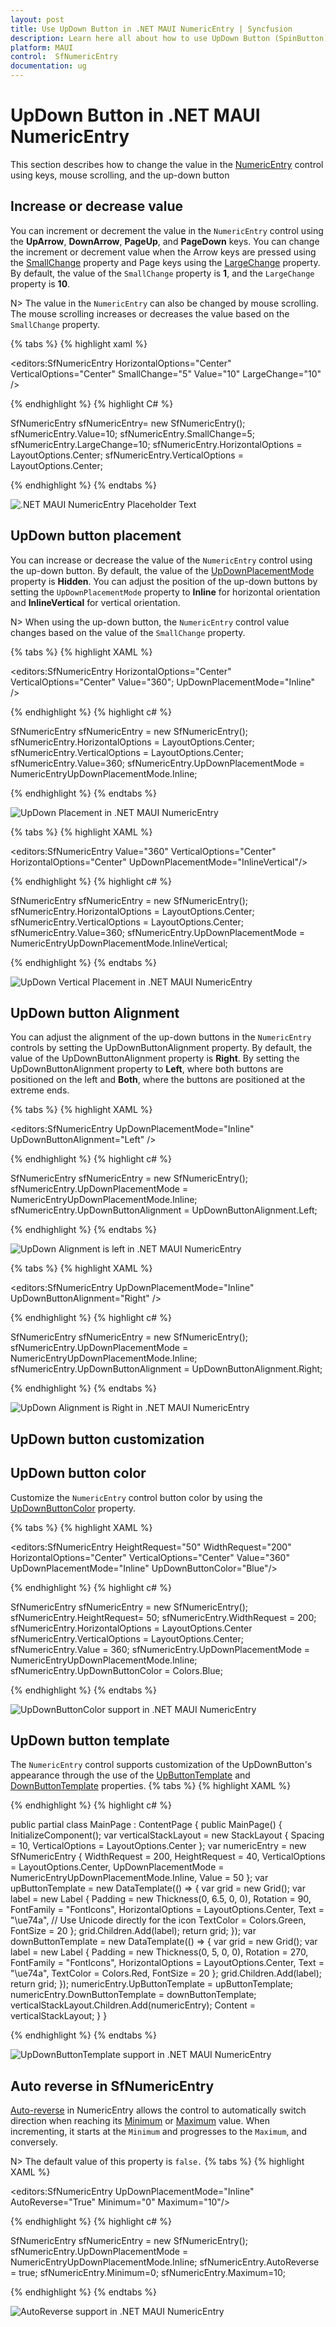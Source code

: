```yaml
---
layout: post
title: Use UpDown Button in .NET MAUI NumericEntry | Syncfusion
description: Learn here all about how to use UpDown Button (SpinButton) in Syncfusion .NET MAUI NumericEntry (SfNumericEntry) control and more.
platform: MAUI
control:  SfNumericEntry
documentation: ug
---
```


# UpDown Button in .NET MAUI NumericEntry

This section describes how to change the value in the [NumericEntry](https://help.syncfusion.com/cr/maui/Syncfusion.Maui.Inputs.SfNumericEntry.html) control using keys, mouse scrolling, and the up-down button

## Increase or decrease value

You can increment or decrement the value in the `NumericEntry` control using the **UpArrow**, **DownArrow**, **PageUp**, and **PageDown** keys. You can change the increment or decrement value when the Arrow keys are pressed using the [SmallChange](https://help.syncfusion.com/cr/maui/Syncfusion.Maui.Inputs.SfNumericEntry.html#Syncfusion_Maui_Inputs_SfNumericEntry_SmallChange) property and Page keys using the [LargeChange](https://help.syncfusion.com/cr/maui/Syncfusion.Maui.Inputs.SfNumericEntry.html#Syncfusion_Maui_Inputs_SfNumericEntry_LargeChange) property. By default, the value of the `SmallChange` property is **1**, and the `LargeChange` property is **10**. 

N> The value in the `NumericEntry` can also be changed by mouse scrolling. The mouse scrolling increases or decreases the value based on the `SmallChange` property.

{% tabs %}
{% highlight xaml %}

<editors:SfNumericEntry HorizontalOptions="Center"
                        VerticalOptions="Center" 
                        SmallChange="5"
                        Value="10"
                        LargeChange="10" />

{% endhighlight %}
{% highlight C# %}

SfNumericEntry sfNumericEntry= new SfNumericEntry();
sfNumericEntry.Value=10;
sfNumericEntry.SmallChange=5;
sfNumericEntry.LargeChange=10;
sfNumericEntry.HorizontalOptions = LayoutOptions.Center;
sfNumericEntry.VerticalOptions = LayoutOptions.Center;

{% endhighlight %}
{% endtabs %}

![.NET MAUI NumericEntry Placeholder Text](GettingStarted_images/valuechange-bykeys.gif)

## UpDown button placement

You can increase or decrease the value of the `NumericEntry` control using the up-down button. By default, the value of the [UpDownPlacementMode](https://help.syncfusion.com/cr/maui/Syncfusion.Maui.Inputs.SfNumericEntry.html#Syncfusion_Maui_Inputs_SfNumericEntry_UpDownPlacementMode) property is **Hidden**. You can adjust the position of the up-down buttons by setting the `UpDownPlacementMode` property to **Inline** for horizontal orientation and **InlineVertical** for vertical orientation.

N> When using the up-down button, the `NumericEntry` control value changes based on the value of the `SmallChange` property.

{% tabs %}
{% highlight XAML %}

<editors:SfNumericEntry HorizontalOptions="Center"
                        VerticalOptions="Center"
                        Value="360";
                        UpDownPlacementMode="Inline" />
                     
{% endhighlight %}
{% highlight c# %}

SfNumericEntry sfNumericEntry = new SfNumericEntry();
sfNumericEntry.HorizontalOptions = LayoutOptions.Center;
sfNumericEntry.VerticalOptions = LayoutOptions.Center;
sfNumericEntry.Value=360;
sfNumericEntry.UpDownPlacementMode = NumericEntryUpDownPlacementMode.Inline;

{% endhighlight %}
{% endtabs %}

![UpDown Placement in .NET MAUI NumericEntry](UpDownButton_images/UpDownButtonPlacement.gif)

{% tabs %}
{% highlight XAML %}

<editors:SfNumericEntry Value="360"
                        VerticalOptions="Center"
                        HorizontalOptions="Center"
                        UpDownPlacementMode="InlineVertical"/>
                     
{% endhighlight %}
{% highlight c# %}

SfNumericEntry sfNumericEntry = new SfNumericEntry();
sfNumericEntry.HorizontalOptions = LayoutOptions.Center;
sfNumericEntry.VerticalOptions = LayoutOptions.Center;
sfNumericEntry.Value=360;
sfNumericEntry.UpDownPlacementMode = NumericEntryUpDownPlacementMode.InlineVertical;

{% endhighlight %}
{% endtabs %}

![UpDown Vertical Placement in .NET MAUI NumericEntry](UpDownButton_images/UpDownButtonPlacementVertical.png)

## UpDown button Alignment

You can adjust the alignment of the up-down buttons in the `NumericEntry` controls by setting the UpDownButtonAlignment property. By default, the value of the UpDownButtonAlignment property is **Right**. By setting the UpDownButtonAlignment property to **Left**, where both buttons are positioned on the left and **Both**, where the buttons are positioned at the extreme ends.

{% tabs %}
{% highlight XAML %}

<editors:SfNumericEntry UpDownPlacementMode="Inline"
                        UpDownButtonAlignment="Left" />
                     
{% endhighlight %}
{% highlight c# %}

SfNumericEntry sfNumericEntry = new SfNumericEntry();
sfNumericEntry.UpDownPlacementMode = NumericEntryUpDownPlacementMode.Inline;
sfNumericEntry.UpDownButtonAlignment = UpDownButtonAlignment.Left;

{% endhighlight %}
{% endtabs %}

![UpDown Alignment is left in .NET MAUI NumericEntry](UpDownButton_images/UpDownButtonAlignment.png)

{% tabs %}
{% highlight XAML %}

<editors:SfNumericEntry UpDownPlacementMode="Inline"
                        UpDownButtonAlignment="Right" />
                     
{% endhighlight %}
{% highlight c# %}

SfNumericEntry sfNumericEntry = new SfNumericEntry();
sfNumericEntry.UpDownPlacementMode = NumericEntryUpDownPlacementMode.Inline;
sfNumericEntry.UpDownButtonAlignment = UpDownButtonAlignment.Right;

{% endhighlight %}
{% endtabs %}

![UpDown Alignment is Right in .NET MAUI NumericEntry](UpDownButton_images/UpDownButtonAlignment.png)

## UpDown button customization

## UpDown button color

Customize the `NumericEntry` control button color by using the [UpDownButtonColor](https://help.syncfusion.com/cr/maui/Syncfusion.Maui.Inputs.SfNumericEntry.html#Syncfusion_Maui_Inputs_SfNumericEntry_UpDownButtonColor) property.

{% tabs %}
{% highlight XAML %}

<editors:SfNumericEntry HeightRequest="50"
                        WidthRequest="200"
                        HorizontalOptions="Center"
                        VerticalOptions="Center"
                        Value="360"
                        UpDownPlacementMode="Inline"
                        UpDownButtonColor="Blue"/>
                     
{% endhighlight %}
{% highlight c# %}

SfNumericEntry sfNumericEntry = new SfNumericEntry();
sfNumericEntry.HeightRequest= 50;
sfNumericEntry.WidthRequest = 200;
sfNumericEntry.HorizontalOptions = LayoutOptions.Center
sfNumericEntry.VerticalOptions = LayoutOptions.Center;
sfNumericEntry.Value = 360;
sfNumericEntry.UpDownPlacementMode = NumericEntryUpDownPlacementMode.Inline;
sfNumericEntry.UpDownButtonColor = Colors.Blue;

{% endhighlight %}
{% endtabs %}

![UpDownButtonColor support in .NET MAUI NumericEntry](UpDownButton_images/UpDownButtonColor.png)

## UpDown button template

The `NumericEntry` control supports customization of the UpDownButton's appearance through the use of the [UpButtonTemplate](https://help.syncfusion.com/cr/maui/Syncfusion.Maui.Inputs.SfNumericEntry.html#Syncfusion_Maui_Inputs_SfNumericEntry_UpButtonTemplate) and [DownButtonTemplate](https://help.syncfusion.com/cr/maui/Syncfusion.Maui.Inputs.SfNumericEntry.html#Syncfusion_Maui_Inputs_SfNumericEntry_DownButtonTemplate) properties.
{% tabs %}
{% highlight XAML %}

<VerticalStackLayout Spacing="10" VerticalOptions="Center">
    <editors:SfNumericEntry x:Name="numericEntry"
                            WidthRequest="200"
                            HeightRequest="40" 
                            VerticalOptions="Center"
                            UpDownPlacementMode="Inline"
                            Value="50">
        <editors:SfNumericEntry.UpButtonTemplate>
            <DataTemplate>
                <Grid>
                    <Label Padding="0,6.5,0,0" 
                           Rotation="90"
                           FontFamily="FontIcons"
                           HorizontalOptions="Center"
                           Text="&#xe74a;"
                           TextColor="Green"
                           FontSize="20"/>
                </Grid>
            </DataTemplate>
        </editors:SfNumericEntry.UpButtonTemplate>
        <editors:SfNumericEntry.DownButtonTemplate>
            <DataTemplate>
                <Grid>
                    <Label Padding="0,5,0,0" 
                           Rotation="270"
                           FontFamily="FontIcons"
                           HorizontalOptions="Center"
                           Text="&#xe74a;"
                           TextColor="Red"
                           FontSize="20"/>
                </Grid>
            </DataTemplate>
        </editors:SfNumericEntry.DownButtonTemplate>
    </editors:SfNumericEntry>
</VerticalStackLayout>
                     
{% endhighlight %}
{% highlight c# %}

 public partial class MainPage : ContentPage
 {
     public MainPage()
     {
         InitializeComponent();
         var verticalStackLayout = new StackLayout
         {
             Spacing = 10,
             VerticalOptions = LayoutOptions.Center
         };
         var numericEntry = new SfNumericEntry
         {
             WidthRequest = 200,
             HeightRequest = 40,
             VerticalOptions = LayoutOptions.Center,
             UpDownPlacementMode = NumericEntryUpDownPlacementMode.Inline,
             Value = 50
         };
         var upButtonTemplate = new DataTemplate(() =>
         {
             var grid = new Grid();
             var label = new Label
             {
                 Padding = new Thickness(0, 6.5, 0, 0),
                 Rotation = 90,
                 FontFamily = "FontIcons",
                 HorizontalOptions = LayoutOptions.Center,
                 Text = "\ue74a", // Use Unicode directly for the icon
                 TextColor = Colors.Green,
                 FontSize = 20
             };
             grid.Children.Add(label);
             return grid;
         });
         var downButtonTemplate = new DataTemplate(() =>
         {
             var grid = new Grid();
             var label = new Label
             {
                 Padding = new Thickness(0, 5, 0, 0),
                 Rotation = 270,
                 FontFamily = "FontIcons",
                 HorizontalOptions = LayoutOptions.Center,
                 Text = "\ue74a",
                 TextColor = Colors.Red,
                 FontSize = 20
             };
             grid.Children.Add(label);
             return grid;
         });
         numericEntry.UpButtonTemplate = upButtonTemplate;
         numericEntry.DownButtonTemplate = downButtonTemplate;
         verticalStackLayout.Children.Add(numericEntry);
         Content = verticalStackLayout;
     }
 }

{% endhighlight %}
{% endtabs %}

![UpDownButtonTemplate support in .NET MAUI NumericEntry](UpDownButton_images/UpDownButtonTemplate.png)

## Auto reverse in SfNumericEntry

[Auto-reverse](https://help.syncfusion.com/cr/maui/Syncfusion.Maui.Inputs.SfNumericEntry.html#Syncfusion_Maui_Inputs_SfNumericEntry_AutoReverse) in NumericEntry allows the control to automatically switch direction when reaching its [Minimum](https://help.syncfusion.com/cr/maui/Syncfusion.Maui.Inputs.SfNumericEntry.html#Syncfusion_Maui_Inputs_SfNumericEntry_Minimum) or [Maximum](https://help.syncfusion.com/cr/maui/Syncfusion.Maui.Inputs.SfNumericEntry.html#Syncfusion_Maui_Inputs_SfNumericEntry_Maximum) value. When incrementing, it starts at the `Minimum` and progresses to the `Maximum`, and conversely.

N> The default value of this property is `false.`
{% tabs %}
{% highlight XAML %}

<editors:SfNumericEntry UpDownPlacementMode="Inline"
                        AutoReverse="True"
                        Minimum="0"
                        Maximum="10"/>
                        
                     
{% endhighlight %}
{% highlight c# %}

SfNumericEntry sfNumericEntry = new SfNumericEntry();
sfNumericEntry.UpDownPlacementMode = NumericEntryUpDownPlacementMode.Inline;
sfNumericEntry.AutoReverse = true;
sfNumericEntry.Minimum=0;
sfNumericEntry.Maximum=10;

{% endhighlight %}
{% endtabs %}

![AutoReverse support in .NET MAUI NumericEntry](UpDownButton_images/AutoReverseSupport.gif)

